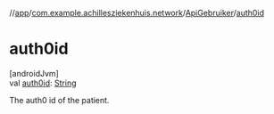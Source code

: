 //[app](../../../index.md)/[com.example.achillesziekenhuis.network](../index.md)/[ApiGebruiker](index.md)/[auth0id](auth0id.md)

# auth0id

[androidJvm]\
val [auth0id](auth0id.md): [String](https://kotlinlang.org/api/latest/jvm/stdlib/kotlin/-string/index.html)

The auth0 id of the patient.
